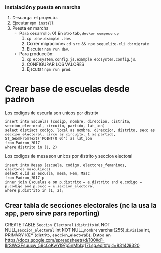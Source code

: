 ### Instalación y puesta en marcha
1) Descargar el proyecto.
2) Ejecutar `npm install`
3) Puesta en marcha
   * Para desarrollo: 
      0) En otro tab, `docker-compose up`
      1) `cp .env.example .env`.
      2) Correr migraciones `cd src && npx sequelize-cli db:migrate`
	  3) Ejecutar `npm run dev`.
   * Para producción:
      1) `cp ecosystem.config.js.example ecosystem.config.js`.
      2) CONFIGURAR LOS VALORES
      3) Ejecutar `npm run prod`.
      
       
      
# Crear base de escuelas desde padron

Los codigos de escuela son unicos por distrito

```
insert into Escuelas (codigo, nombre, direccion, distrito, seccion_electoral, circuito, partido, lat_lon)
select distinct codigo, local as nombre, direccion, distrito, secc as seccion_electoral, circu as circuito, 1 as partido, ST_GeomFromText('POINT(0 0)') as lat_lon
from Padron_2017
where distrito in (1, 2)
```

Los codigos de mesa son unicos por distrito y seccion electoral

```
insert into Mesas (escuela, codigo, electores_femeninos, electores_masculinos)
select e.id as escuela, mesa, Fem, Masc
from Padron_2017 p
inner join Escuelas e on p.distrito = e.distrito and e.codigo = p.codigo and p.secc = e.seccion_electoral
where p.distrito in (1, 2);

```
      
## Crear tabla de secciones electorales (no la usa la app, pero sirve para reporting)

CREATE TABLE `Seccion_Electoral` (`distrito` int NOT NULL,`seccion_electoral` int NOT NULL,`nombre` varchar(255),`division` int, PRIMARY KEY (distrito, seccion_electoral));
Datos en https://docs.google.com/spreadsheets/d/1000d1-lIrSWx3Fsuuuw_59c0oKwYl97p5nMbkq17Lsg/edit#gid=831429320


